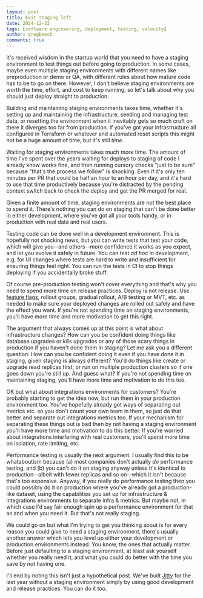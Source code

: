 ```yaml
---
layout: post
title: Exit staging left
date: 2024-12-22
tags: [software engineering, deployment, testing, velocity]
author: gregbeech
comments: true
---
```


It's received wisdom in the startup world that you need to have a staging environment to test things out before going to production. In some cases, maybe even multiple staging environments with different names like preproduction or demo or QA, with different rules about how mature code has to be to go on there. However, I don't believe staging environments are worth the time, effort, and cost to keep running, so let's talk about why you should just deploy straight to production.

Building and maintaining staging environments takes time, whether it's setting up and maintaining the infrastructure, seeding and managing test data, or resetting the environment when it inevitably gets so much cruft on there it diverges too far from production. If you've got your infrastructure all configured in Terraform or whatever and automated reset scripts this might not be a huge amount of time, but it's still _time_.

Waiting for staging environments takes much more time. The amount of time I've spent over the years waiting for deploys to staging of code I already know works fine, and then running cursory checks "just to be sure" because "that's the process we follow" is shocking. Even if it's only ten minutes per PR that could be half an hour to an hour per day, and it's hard to use that time productively because you're distracted by the pending context switch back to check the deploy and get the PR merged for real.

Given a finite amount of time, staging environments are not the best place to spend it. There's nothing you can do on staging that can't be done better in either development, where you've got all your tools handy, or in production with real data and real users.

Testing code can be done well in a development environment. This is hopefully not shocking news, but you can write tests that test your code, which will give you--and others--more confidence it works as you expect, and let you evolve it safely in future. You can test _ad hoc_ in development, e.g. for UI changes where tests are hard to write and insufficient for ensuring things feel right. You can run the tests in CI to stop things deploying if you accidentally broke stuff.

Of course pre-production testing won't cover everything and that's why you need to spend more time on release practices. Deploy is not release. Use [feature flags](https://www.gregbeech.com/2020/11/02/feature-flags/), rollout groups, gradual rollout, A/B testing or MVT, etc. as needed to make sure your deployed changes are rolled out safely and have the effect you want. If you're not spending time on staging environments, you'll have more time and more motivation to get this right.

The argument that always comes up at this point is what about infrastructure changes? How can you be confident doing things like database upgrades or k8s upgrades or any of those scary things in production if you haven't done them in staging? Let me ask you a different question: How can you be confident doing it even if you have done it in staging, given staging is always different? You'd do things like create or upgrade read replicas first, or run on multiple production clusters so if one goes down you're still up. And guess what? If you're not spending time on maintaining staging, you'll have more time and motivation to do this too.

OK but what about integrations environments for customers? You're probably starting to get the idea now, but run them in your production environment too. You've hopefully already got ways of separating out metrics etc. so you don't count your own team in them, so just do that better and separate out integrations metrics too. If your mechanism for separating these things out is bad then by not having a staging environment you'll have more time and motivation to do this better. If you're worried about integrations interfering with real customers, you'll spend more time on isolation, rate limiting, etc.

Performance testing is usually the next argument. I usually find this to be whataboutism because (a) most companies don't actually _do_ performance testing, and (b) you can't do it on staging anyway unless it's identical to production--albeit with fewer replicas and so on--which it isn't because that's too expensive. Anyway, if you really do performance testing then you could possibly do it on production where you've already got a production-like dataset, using the capabilities you set up for infrastructure & integrations environments to separate infra & metrics. But maybe not, in which case I'd say fair enough spin up a performance environment for that as and when you need it. But that's not really staging.

We could go on but what I'm trying to get you thinking about is for every reason you could give to need a staging environment, there's usually another answer which lets you level up either your development or production environments instead. You know, the ones that actually matter. Before just defaulting to a staging environment, at least ask yourself whether you really need it, and what you could do better with the time you save by not having one.

I'll end by noting this isn't just a hypothetical post. We've built [Jitty](https://jitty.com/) for the last year without a staging environment simply by using good development and release practices. You can do it too.
